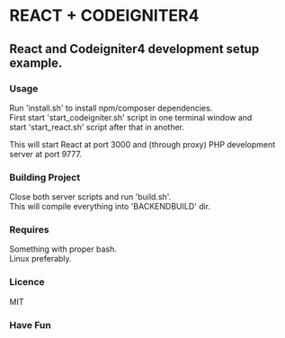 # REACT + CODEIGNITER4

## React and Codeigniter4 development setup example.

### Usage

Run 'install.sh' to install npm/composer dependencies.   
First start 'start_codeigniter.sh' script in one terminal window and    
start 'start_react.sh' script after that in another.   

This will start React at port 3000 and (through proxy) PHP development server at port 9777.

### Building Project

Close both server scripts and run 'build.sh'.    
This will compile everything into 'BACKENDBUILD' dir.   

### Requires 
Something with proper bash.  
Linux preferably.  

### Licence
MIT

### Have Fun
